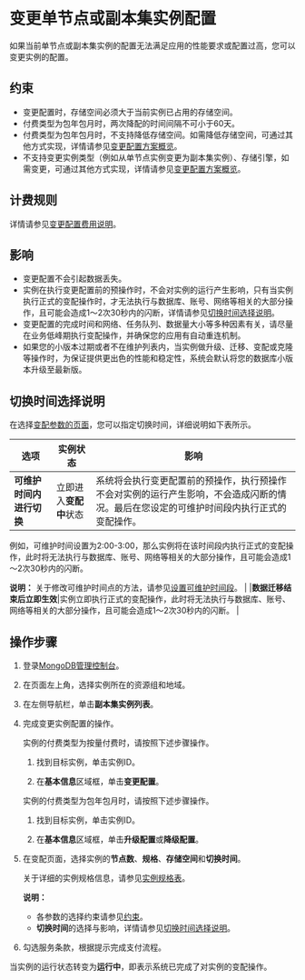 # 变更单节点或副本集实例配置

如果当前单节点或副本集实例的配置无法满足应用的性能要求或配置过高，您可以变更实例的配置。

## 约束

-   变更配置时，存储空间必须大于当前实例已占用的存储空间。
-   付费类型为包年包月时，两次降配的时间间隔不可小于60天。
-   付费类型为包年包月时，不支持降低存储空间。如需降低存储空间，可通过其他方式实现，详情请参见[变更配置方案概览](/intl.zh-CN/用户指南/实例管理/变更实例配置/变更配置方案概览.md)。
-   不支持变更实例类型（例如从单节点实例变更为副本集实例）、存储引擎，如需变更，可通过其他方式实现，详情请参见[变更配置方案概览](/intl.zh-CN/用户指南/实例管理/变更实例配置/变更配置方案概览.md)。

## 计费规则

详情请参见[变更配置费用说明](/intl.zh-CN/产品定价/变更配置费用说明.md)。

## 影响

-   变更配置不会引起数据丢失。
-   实例在执行变更配置前的预操作时，不会对实例的运行产生影响，只有当实例执行正式的变配操作时，才无法执行与数据库、账号、网络等相关的大部分操作，且可能会造成1～2次30秒内的闪断，详情请参见[切换时间选择说明](#section_usx_gsk_d99)。
-   变更配置的完成时间和网络、任务队列、数据量大小等多种因素有关，请尽量在业务低峰期执行变配操作，并确保您的应用有自动重连机制。
-   如果您的小版本过期或者不在维护列表内，当实例做升级、迁移、变配或克隆等操作时，为保证提供更出色的性能和稳定性，系统会默认将您的数据库小版本升级至最新版。

## 切换时间选择说明

在选择[变配参数的页面](#step_ouf_3i9_xep)，您可以指定切换时间，详细说明如下表所示。

|选项|实例状态|影响|
|--|----|--|
|**可维护时间内进行切换**|立即进入**变配中**状态|系统将会执行变更配置前的预操作，执行预操作不会对实例的运行产生影响，不会造成闪断的情况。最后在您设定的可维护时间段内执行正式的变配操作。

例如，可维护时间设置为2:00-3:00，那么实例将在该时间段内执行正式的变配操作，此时将无法执行与数据库、账号、网络等相关的大部分操作，且可能会造成1～2次30秒内的闪断。

**说明：** 关于修改可维护时间点的方法，请参见[设置可维护时间段](/intl.zh-CN/用户指南/实例管理/设置可维护时间段.md)。 |
|**数据迁移结束后立即生效**|实例立即执行正式的变配操作，此时将无法执行与数据库、账号、网络等相关的大部分操作，且可能会造成1～2次30秒内的闪断。 |

## 操作步骤

1.  登录[MongoDB管理控制台](https://mongodb.console.aliyun.com/)。

2.  在页面左上角，选择实例所在的资源组和地域。

3.  在左侧导航栏，单击**副本集实例列表**。

4.  完成变更实例配置的操作。

    实例的付费类型为按量付费时，请按照下述步骤操作。

    1.  找到目标实例，单击实例ID。

    2.  在**基本信息**区域框，单击**变更配置**。

    实例的付费类型为包年包月时，请按照下述步骤操作。

    1.  找到目标实例，单击实例ID。

    2.  在**基本信息**区域框，单击**升级配置**或**降级配置**。

5.  在变配页面，选择实例的**节点数**、**规格**、**存储空间**和**切换时间**。

    关于详细的实例规格信息，请参见[实例规格表](/intl.zh-CN/产品简介/实例规格表.md)。

    **说明：**

    -   各参数的选择约束请参见[约束](#section_lqr_nhm_8sg)。
    -   **切换时间**的选择与影响，详情请参见[切换时间选择说明](#section_usx_gsk_d99)。
6.  勾选服务条款，根据提示完成支付流程。


当实例的运行状态转变为**运行中**，即表示系统已完成了对实例的变配操作。

